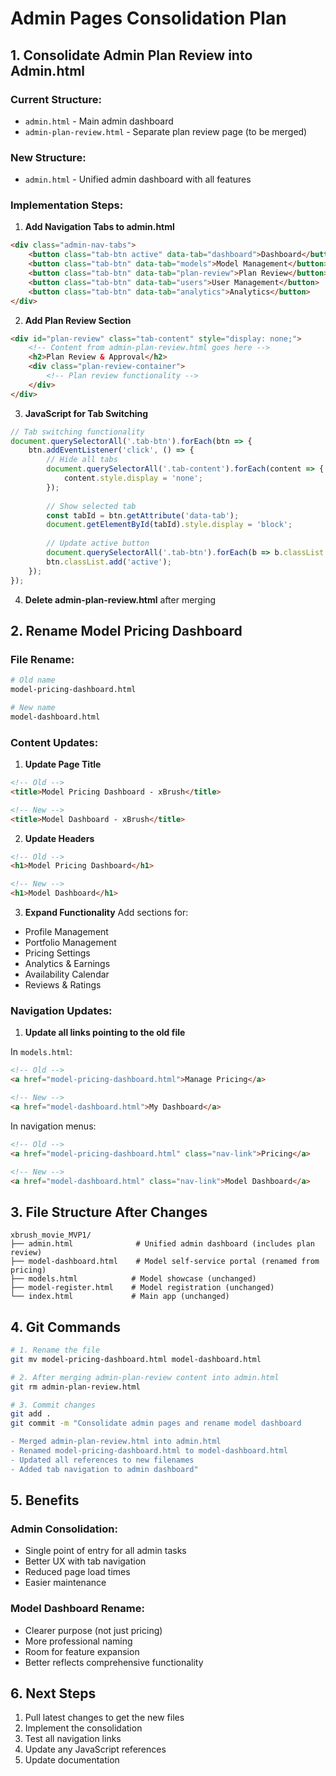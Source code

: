 # Admin Pages Consolidation Plan

## 1. Consolidate Admin Plan Review into Admin.html

### Current Structure:
- `admin.html` - Main admin dashboard
- `admin-plan-review.html` - Separate plan review page (to be merged)

### New Structure:
- `admin.html` - Unified admin dashboard with all features

### Implementation Steps:

1. **Add Navigation Tabs to admin.html**
```html
<div class="admin-nav-tabs">
    <button class="tab-btn active" data-tab="dashboard">Dashboard</button>
    <button class="tab-btn" data-tab="models">Model Management</button>
    <button class="tab-btn" data-tab="plan-review">Plan Review</button>
    <button class="tab-btn" data-tab="users">User Management</button>
    <button class="tab-btn" data-tab="analytics">Analytics</button>
</div>
```

2. **Add Plan Review Section**
```html
<div id="plan-review" class="tab-content" style="display: none;">
    <!-- Content from admin-plan-review.html goes here -->
    <h2>Plan Review & Approval</h2>
    <div class="plan-review-container">
        <!-- Plan review functionality -->
    </div>
</div>
```

3. **JavaScript for Tab Switching**
```javascript
// Tab switching functionality
document.querySelectorAll('.tab-btn').forEach(btn => {
    btn.addEventListener('click', () => {
        // Hide all tabs
        document.querySelectorAll('.tab-content').forEach(content => {
            content.style.display = 'none';
        });
        
        // Show selected tab
        const tabId = btn.getAttribute('data-tab');
        document.getElementById(tabId).style.display = 'block';
        
        // Update active button
        document.querySelectorAll('.tab-btn').forEach(b => b.classList.remove('active'));
        btn.classList.add('active');
    });
});
```

4. **Delete admin-plan-review.html** after merging

## 2. Rename Model Pricing Dashboard

### File Rename:
```bash
# Old name
model-pricing-dashboard.html

# New name
model-dashboard.html
```

### Content Updates:

1. **Update Page Title**
```html
<!-- Old -->
<title>Model Pricing Dashboard - xBrush</title>

<!-- New -->
<title>Model Dashboard - xBrush</title>
```

2. **Update Headers**
```html
<!-- Old -->
<h1>Model Pricing Dashboard</h1>

<!-- New -->
<h1>Model Dashboard</h1>
```

3. **Expand Functionality**
Add sections for:
- Profile Management
- Portfolio Management
- Pricing Settings
- Analytics & Earnings
- Availability Calendar
- Reviews & Ratings

### Navigation Updates:

1. **Update all links pointing to the old file**

In `models.html`:
```html
<!-- Old -->
<a href="model-pricing-dashboard.html">Manage Pricing</a>

<!-- New -->
<a href="model-dashboard.html">My Dashboard</a>
```

In navigation menus:
```html
<!-- Old -->
<a href="model-pricing-dashboard.html" class="nav-link">Pricing</a>

<!-- New -->
<a href="model-dashboard.html" class="nav-link">Model Dashboard</a>
```

## 3. File Structure After Changes

```
xbrush_movie_MVP1/
├── admin.html              # Unified admin dashboard (includes plan review)
├── model-dashboard.html    # Model self-service portal (renamed from pricing)
├── models.html            # Model showcase (unchanged)
├── model-register.html    # Model registration (unchanged)
└── index.html             # Main app (unchanged)
```

## 4. Git Commands

```bash
# 1. Rename the file
git mv model-pricing-dashboard.html model-dashboard.html

# 2. After merging admin-plan-review content into admin.html
git rm admin-plan-review.html

# 3. Commit changes
git add .
git commit -m "Consolidate admin pages and rename model dashboard

- Merged admin-plan-review.html into admin.html
- Renamed model-pricing-dashboard.html to model-dashboard.html
- Updated all references to new filenames
- Added tab navigation to admin dashboard"
```

## 5. Benefits

### Admin Consolidation:
- Single point of entry for all admin tasks
- Better UX with tab navigation
- Reduced page load times
- Easier maintenance

### Model Dashboard Rename:
- Clearer purpose (not just pricing)
- More professional naming
- Room for feature expansion
- Better reflects comprehensive functionality

## 6. Next Steps

1. Pull latest changes to get the new files
2. Implement the consolidation
3. Test all navigation links
4. Update any JavaScript references
5. Update documentation